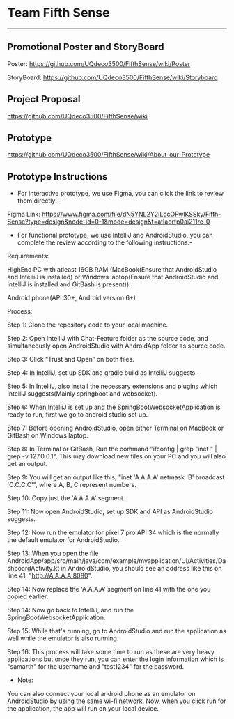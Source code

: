 # Team Fifth Sense
***
## Promotional Poster and StoryBoard

Poster: https://github.com/UQdeco3500/FifthSense/wiki/Poster  

StoryBoard: https://github.com/UQdeco3500/FifthSense/wiki/Storyboard

## Project Proposal

https://github.com/UQdeco3500/FifthSense/wiki

## Prototype

https://github.com/UQdeco3500/FifthSense/wiki/About-our-Prototype

## Prototype Instructions

- For interactive prototype, we use Figma, you can click the link to review them directly:- 

Figma Link: https://www.figma.com/file/dN5YNL2Y2ILccOFwlKSSky/Fifth-Sense?type=design&node-id=0-1&mode=design&t=atIaorfp0ai211re-0

- For functional prototype, we use IntelliJ and AndroidStudio, you can complete the review according to the following instructions:- 

Requirements:

HighEnd PC with atleast 16GB RAM (MacBook(Ensure that AndroidStudio and IntelliJ is installed) or Windows laptop(Ensure that AndroidStudio and IntelliJ is installed and GitBash is present)).

Android phone(API 30+, Android version 6+)

Process:

Step 1: Clone the repository code to your local machine.

Step 2: Open IntelliJ with Chat-Feature folder as the source code, and simultaneously open AndroidStudio with AndroidApp folder as source code.

Step 3: Click “Trust and Open” on both files.

Step 4: In IntelliJ, set up SDK and gradle build as IntelliJ suggests.

Step 5: In IntelliJ, also install the necessary extensions and plugins which IntelliJ suggests(Mainly springboot and websocket).

Step 6: When IntelliJ is set up and the SpringBootWebsocketApplication is ready to run, first we go to android studio set up.

Step 7: Before opening AndroidStudio, open either Terminal on MacBook or GitBash on Windows laptop.

Step 8: In Terminal or GitBash, Run the command "ifconfig | grep "inet " | grep -v 127.0.0.1". This may download new files on your PC and you will also get an output.

Step 9: You will get an output like this, "inet 'A.A.A.A' netmask 'B' broadcast 'C.C.C.C'", where A, B, C represent numbers.

Step 10: Copy just the 'A.A.A.A' segment.

Step 11: Now open AndroidStudio, set up SDK and API as AndroidStudio suggests.

Step 12: Now run the emulator for pixel 7 pro API 34 which is the normally the default emulator for AndroidStudio.

Step 13: When you open the file AndroidApp/app/src/main/java/com/example/myapplication/UI/Activities/DashboardActivity.kt in AndroidStudio, you should see an address like this on line 41, "http://A.A.A.A:8080". 

Step 14: Now replace the 'A.A.A.A' segment on line 41 with the one you copied earlier.

Step 14: Now go back to IntelliJ, and run the SpringBootWebsocketApplication.

Step 15: While that's running, go to AndroidStudio and run the application as well while the emulator is also running.

Step 16: This process will take some time to run as these are very heavy applications but once they run, you can enter the login information which is "samarth" for the username and "test1234" for the password.

- Note:

You can also connect your local android phone as an emulator on AndroidStudio by using the same wi-fi network. Now, when you click run for the application, the app will run on your local device. 


